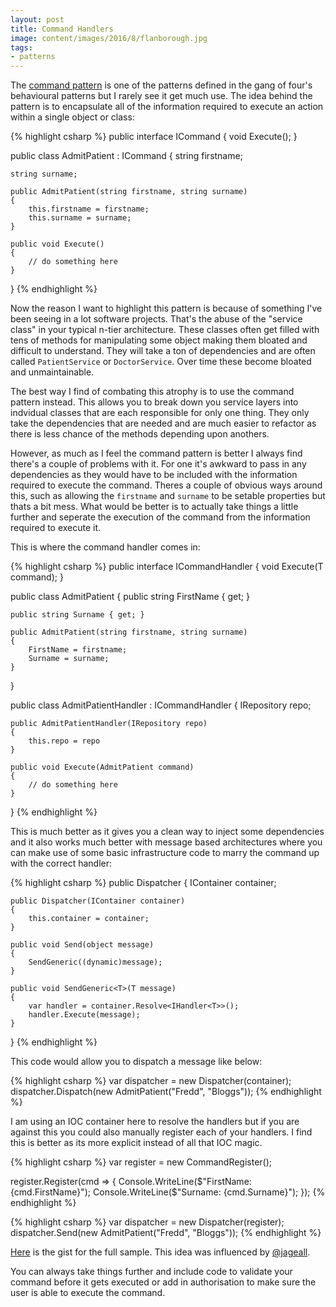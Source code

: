 ```yaml
---
layout: post
title: Command Handlers
image: content/images/2016/8/flanborough.jpg
tags:
- patterns
---
```


The [command pattern](https://en.wikipedia.org/wiki/Command_pattern) is one of the patterns defined in the gang of four's behavioural patterns but I rarely see it get much use. The idea behind the pattern is to encapsulate all of the information required to execute an action within a single object or class:

{% highlight csharp %}
public interface ICommand
{
    void Execute();
}

public class AdmitPatient : ICommand
{
    string firstname;

    string surname;

    public AdmitPatient(string firstname, string surname)
    {
        this.firstname = firstname;
        this.surname = surname;
    }

    public void Execute()
    {
        // do something here
    }
}
{% endhighlight %}

Now the reason I want to highlight this pattern is because of something I've been seeing in a lot software projects. That's the abuse of the "service class" in your typical n-tier architecture. These classes often get filled with tens of methods for manipulating some object making them bloated and difficult to understand. They will take a ton of dependencies and are often called `PatientService` or `DoctorService`. Over time these become bloated and unmaintainable.

The best way I find of combating this atrophy is to use the command pattern instead. This allows you to break down you service layers into indvidual classes that are each responsible for only one thing. They only take the dependencies that are needed and are much easier to refactor as there is less chance of the methods depending upon anothers.

However, as much as I feel the command pattern is better I always find there's a couple of problems with it. For one it's awkward to pass in any dependencies as they would have to be included with the information required to execute the command. Theres a couple of obvious ways around this, such as allowing the `firstname` and `surname` to be setable properties but thats a bit mess. What would be better is to actually take things a little further and seperate the execution of the command from the information required to execute it.

This is where the command handler comes in:

{% highlight csharp %}
public interface ICommandHandler<T>
{
    void Execute(T command);
}

public class AdmitPatient
{
    public string FirstName { get; }
    
    public string Surname { get; }

    public AdmitPatient(string firstname, string surname)
    {
        FirstName = firstname;
        Surname = surname;
    }
}

public class AdmitPatientHandler : ICommandHandler<AdmitPatient>
{
    IRepository repo;

    public AdmitPatientHandler(IRepository repo)
    {
        this.repo = repo
    }

    public void Execute(AdmitPatient command)
    {
        // do something here
    }
}
{% endhighlight %}

This is much better as it gives you a clean way to inject some dependencies and it also works much better with message based architectures where you can make use of some basic infrastructure code to marry the command up with the correct handler:

{% highlight csharp %}
public Dispatcher
{
    IContainer container;

    public Dispatcher(IContainer container)
    {
        this.container = container;
    }

    public void Send(object message)
    {
        SendGeneric((dynamic)message);
    }

    public void SendGeneric<T>(T message)
    {
        var handler = container.Resolve<IHandler<T>>();
        handler.Execute(message);
    }
}
{% endhighlight %}

This code would allow you to dispatch a message like below: 

{% highlight csharp %}
var dispatcher = new Dispatcher(container);
dispatcher.Dispatch(new AdmitPatient("Fredd", "Bloggs"));
{% endhighlight %}

I am using an IOC container here to resolve the handlers but if you are against this you could also manually register each of your handlers. I find this is better as its more explicit instead of all that IOC magic.

{% highlight csharp %}
var register = new CommandRegister();

register.Register<AdmitPatient>(cmd => 
{
    Console.WriteLine($"FirstName: {cmd.FirstName}");
    Console.WriteLine($"Surname: {cmd.Surname}"); 
});
{% endhighlight %}

{% highlight csharp %}
var dispatcher = new Dispatcher(register);
dispatcher.Send(new AdmitPatient("Fredd", "Bloggs"));
{% endhighlight %}

[Here](https://gist.github.com/mat-mcloughlin/a25c5866800673085738c93e71d6f0da) is the gist for the full sample. This idea was influenced by [@jageall](https://twitter.com/jageall).

You can always take things further and include code to validate your command before it gets executed or add in authorisation to make sure the user is able to execute the command.
